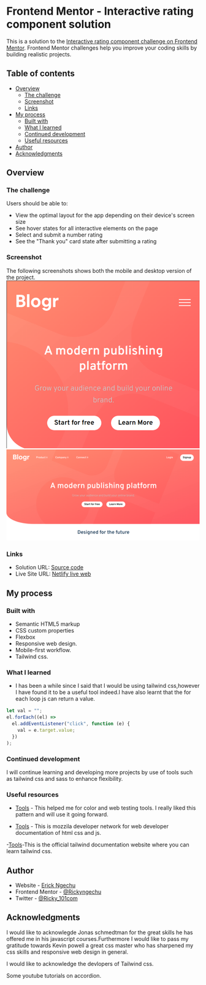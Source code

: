 # Frontend Mentor - Interactive rating component solution

This is a solution to the [Interactive rating component challenge on Frontend Mentor](https://www.frontendmentor.io/challenges/interactive-rating-component-koxpeBUmI). Frontend Mentor challenges help you improve your coding skills by building realistic projects.

## Table of contents

- [Overview](#overview)
  - [The challenge](#the-challenge)
  - [Screenshot](#screenshot)
  - [Links](#links)
- [My process](#my-process)
  - [Built with](#built-with)
  - [What I learned](#what-i-learned)
  - [Continued development](#continued-development)
  - [Useful resources](#useful-resources)
- [Author](#author)
- [Acknowledgments](#acknowledgments)

## Overview

### The challenge

Users should be able to:

- View the optimal layout for the app depending on their device's screen size
- See hover states for all interactive elements on the page
- Select and submit a number rating
- See the "Thank you" card state after submitting a rating

### Screenshot

The following screenshots shows both the mobile and desktop version of the project.
![](./images/code.png)
![](./images/d.png)

### Links

- Solution URL: [Source code](https://github.com/Rickyngechu/proj-7)
- Live Site URL: [Netlify live web](https://frontendmentour-7.netlify.app)

## My process

### Built with

- Semantic HTML5 markup
- CSS custom properties
- Flexbox
- Responsive web design.
- Mobile-first workflow.
- Tailwind css.

### What I learned

- I has been a while since I said that I would be using tailwind css,however I have found it to be a useful tool indeed.I have also learnt that the for
  each loop js can return a value.

```js
let val = "";
el.forEach((el) =>
  el.addEventListener("click", function (e) {
    val = e.target.value;
  })
);
```

### Continued development

I will continue learning and developing more projects by use of tools such as tailwind css and sass to enhance flexibility.

### Useful resources

- [Tools](Jonas.io/resources) - This helped me for color and web testing tools. I really liked this pattern and will use it going forward.

- [Tools](https://developer.mozilla.org/en-US/docs/Web/API) - This is mozzila developer network for web developer documentation of html css and js.

-[Tools](https://tailwindcss.com/docs)-This is the official tailwind documentation website where you can learn tailwind css.

## Author

- Website - [Erick Ngechu](https://rickyportf.netlify.app)
- Frontend Mentor - [@Rickyngechu](https://www.frontendmentor.io/profile/Rickyngechu)
- Twitter - [@Ricky_101com](https://twitter.com/@Ricky_101com)

## Acknowledgments

I would like to acknowlegde Jonas schmedtman for the great skills he has offered me in his javascript courses.Furthermore I would like to pass my gratitude towards Kevin powell a great css master who has sharpened my css skills and responsive web design in general.

I would like to acknowledge the devlopers of Tailwind css.

Some youtube tutorials on accordion.
